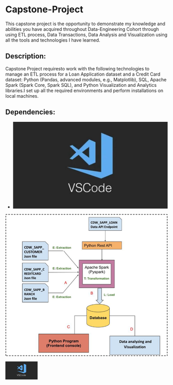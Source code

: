 # **Capstone-Project**

This capstone project is the opportunity to demonstrate my knowledge and abilities you have acquired throughout Data-Engineering Cohort through using ETL process, Data Transactions, Data Analysis and Visualization using all the tools and technologies I have learned. 

## Description:

Capstone Project requiresto work with the following technologies to manage an ETL process for a Loan Application dataset and a Credit Card dataset: Python (Pandas, advanced modules, e.g., Matplotlib), SQL, Apache Spark (Spark Core, Spark SQL), and Python Visualization and Analytics libraries.I set up all the required environments and perform installations on local machines.

## Dependencies:

- ![Alt text](<0 SGbxc-dbU0gyaVWm.jpg>)

![Alt text](image.png)

<img src="0 SGbxc-dbU0gyaVWm.jpg" alt="drawing" width="100"/>
